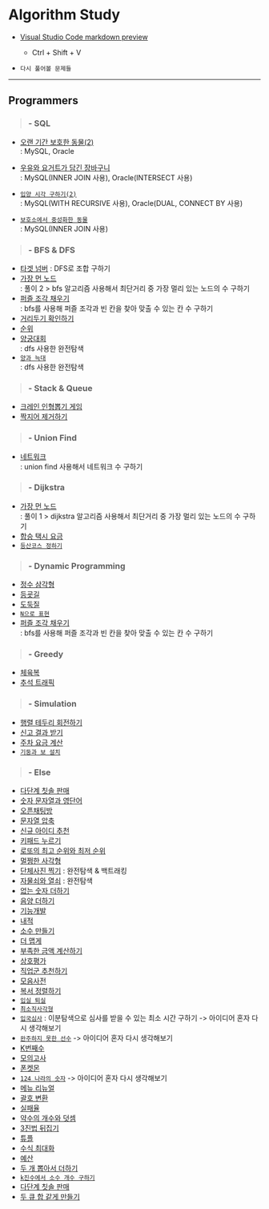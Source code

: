 # Algorithm Study

- [Visual Studio Code markdown preview](https://code.visualstudio.com/docs/languages/markdown)

  - Ctrl + Shift + V

- `다시 풀어볼 문제들`

---

## Programmers

> ### - SQL

- [오랜 기간 보호한 동물(2)](https://programmers.co.kr/learn/courses/30/lessons/59411)  
  : MySQL, Oracle

- [우유와 요거트가 담긴 장바구니](https://programmers.co.kr/learn/courses/30/lessons/62284)  
  : MySQL(INNER JOIN 사용), Oracle(INTERSECT 사용)

- [`입양 시각 구하기(2)`](https://programmers.co.kr/learn/courses/30/lessons/59413)  
  : MySQL(WITH RECURSIVE 사용), Oracle(DUAL, CONNECT BY 사용)

- [`보호소에서 중성화한 동물`](https://programmers.co.kr/learn/courses/30/lessons/59045)  
  : MySQL(INNER JOIN 사용)

> ### - BFS & DFS

- [타겟 넘버](https://programmers.co.kr/learn/courses/30/lessons/43165)
  : DFS로 조합 구하기
- [가장 먼 노드](https://programmers.co.kr/learn/courses/30/lessons/49189)  
  : 풀이 2 > bfs 알고리즘 사용해서 최단거리 중 가장 멀리 있는 노드의 수 구하기
- [퍼즐 조각 채우기](https://programmers.co.kr/learn/courses/30/lessons/84021)  
  : bfs를 사용해 퍼즐 조각과 빈 칸을 찾아 맞출 수 있는 칸 수 구하기
- [거리두기 확인하기](https://programmers.co.kr/learn/courses/30/lessons/81302)
- [순위](https://programmers.co.kr/learn/courses/30/lessons/49191)
- [양궁대회](https://programmers.co.kr/learn/courses/30/lessons/92342)  
  : dfs 사용한 완전탐색
- [`양과 늑대`](https://programmers.co.kr/learn/courses/30/lessons/92343)  
  : dfs 사용한 완전탐색

> ### - Stack & Queue

- [크레인 인형뽑기 게임](https://programmers.co.kr/learn/courses/30/lessons/64061)
- [짝지어 제거하기](https://programmers.co.kr/learn/courses/30/lessons/12973)

> ### - Union Find

- [네트워크](https://programmers.co.kr/learn/courses/30/lessons/43162)  
  : union find 사용해서 네트워크 수 구하기

> ### - Dijkstra

- [가장 먼 노드](https://programmers.co.kr/learn/courses/30/lessons/49189)  
  : 풀이 1 > dijkstra 알고리즘 사용해서 최단거리 중 가장 멀리 있는 노드의 수 구하기
- [합승 택시 요금](https://programmers.co.kr/learn/courses/30/lessons/72413)
- [`등산코스 정하기`](https://school.programmers.co.kr/learn/courses/30/lessons/118669)

> ### - Dynamic Programming

- [정수 삼각형](https://programmers.co.kr/learn/courses/30/lessons/43105)
- [등굣길](https://programmers.co.kr/learn/courses/30/lessons/42898)
- [도둑질](https://programmers.co.kr/learn/courses/30/lessons/42897)
- [`N으로 표현`](https://programmers.co.kr/learn/courses/30/lessons/42895)
- [퍼즐 조각 채우기](https://programmers.co.kr/learn/courses/30/lessons/84021)  
  : bfs를 사용해 퍼즐 조각과 빈 칸을 찾아 맞출 수 있는 칸 수 구하기

> ### - Greedy

- [체육복](https://programmers.co.kr/learn/courses/30/lessons/42862)
- [추석 트래픽](https://programmers.co.kr/learn/courses/30/lessons/17676)

> ### - Simulation

- [행렬 테두리 회전하기](https://programmers.co.kr/learn/courses/30/lessons/77485)
- [신고 결과 받기](https://programmers.co.kr/learn/courses/30/lessons/92334)
- [주차 요금 계산](https://programmers.co.kr/learn/courses/30/lessons/92341)
- [`기둥과 보 설치`](https://programmers.co.kr/learn/courses/30/lessons/43162)

> ### - Else

- [다단계 칫솔 판매](https://programmers.co.kr/learn/courses/30/lessons/77486)
- [숫자 문자열과 영단어](https://programmers.co.kr/learn/courses/30/lessons/81301)
- [오픈채팅방](https://programmers.co.kr/learn/courses/30/lessons/42888)
- [문자열 압축](https://programmers.co.kr/learn/courses/30/lessons/60057)
- [신규 아이디 추천](https://programmers.co.kr/learn/courses/30/lessons/72410)
- [키패드 누르기](https://programmers.co.kr/learn/courses/30/lessons/67256)
- [로또의 최고 순위와 최저 순위](https://programmers.co.kr/learn/courses/30/lessons/77484)
- [멀쩡한 사각형](https://programmers.co.kr/learn/courses/30/lessons/62048)
- [단체사진 찍기](https://programmers.co.kr/learn/courses/30/lessons/1835)
  : 완전탐색 & 백트래킹
- [자물쇠와 열쇠](https://programmers.co.kr/learn/courses/30/lessons/60059)
  : 완전탐색
- [없는 숫자 더하기](https://programmers.co.kr/learn/courses/30/lessons/86051)
- [음양 더하기](https://programmers.co.kr/learn/courses/30/lessons/76501)
- [기능개발](https://programmers.co.kr/learn/courses/30/lessons/42586)
- [내적](https://programmers.co.kr/learn/courses/30/lessons/70128)
- [소수 만들기](https://programmers.co.kr/learn/courses/30/lessons/12977)
- [더 맵게](https://programmers.co.kr/learn/courses/30/lessons/42626)
- [부족한 금액 계산하기](https://programmers.co.kr/learn/courses/30/lessons/82612)
- [상호평가](https://programmers.co.kr/learn/courses/30/lessons/83201)
- [직업군 추천하기](https://programmers.co.kr/learn/courses/30/lessons/84325)
- [모음사전](https://programmers.co.kr/learn/courses/30/lessons/84512)
- [복서 정렬하기](https://programmers.co.kr/learn/courses/30/lessons/85002)
- [`입실 퇴실`](https://programmers.co.kr/learn/courses/30/lessons/86048)
- [`최소직사각형`](https://programmers.co.kr/learn/courses/30/lessons/86491)
- [`입국심사`](https://programmers.co.kr/learn/courses/30/lessons/43238)
  : 이분탐색으로 심사를 받을 수 있는 최소 시간 구하기
  -> 아이디어 혼자 다시 생각해보기
- [`완주하지 못한 선수`](https://programmers.co.kr/learn/courses/30/lessons/42576)
  -> 아이디어 혼자 다시 생각해보기
- [K번째수](https://programmers.co.kr/learn/courses/30/lessons/42748)
- [모의고사](https://programmers.co.kr/learn/courses/30/lessons/42840)
- [폰켓몬](https://programmers.co.kr/learn/courses/30/lessons/1845)
- [`124 나라의 숫자`](https://programmers.co.kr/learn/courses/30/lessons/12899)
  -> 아이디어 혼자 다시 생각해보기
- [메뉴 리뉴얼](https://programmers.co.kr/learn/courses/30/lessons/72411)
- [괄호 변환](https://programmers.co.kr/learn/courses/30/lessons/60058)
- [실패율](https://programmers.co.kr/learn/courses/30/lessons/42889)
- [약수의 개수와 덧셈](https://programmers.co.kr/learn/courses/30/lessons/77884)
- [3진법 뒤집기](https://programmers.co.kr/learn/courses/30/lessons/68935)
- [튜플](https://programmers.co.kr/learn/courses/30/lessons/64065)
- [수식 최대화](https://programmers.co.kr/learn/courses/30/lessons/67257)
- [예산](https://programmers.co.kr/learn/courses/30/lessons/12982)
- [두 개 뽑아서 더하기](https://programmers.co.kr/learn/courses/30/lessons/68644)
- [`k진수에서 소수 개수 구하기`](https://programmers.co.kr/learn/courses/30/lessons/92335)
- [다단계 칫솔 판매](https://programmers.co.kr/learn/courses/30/lessons/77486)
- [두 큐 합 같게 만들기](https://school.programmers.co.kr/learn/courses/30/lessons/118667)
